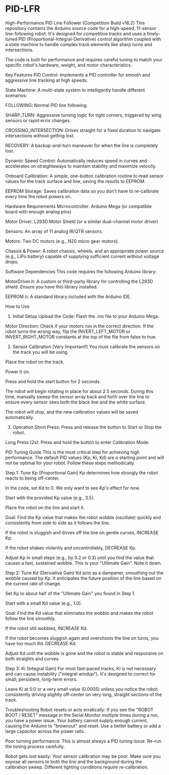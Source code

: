 # PID-LFR
High-Performance PID Line Follower (Competition Build v16.2)
This repository contains the Arduino source code for a high-speed, 11-sensor line-following robot. It's designed for competitive tracks and uses a finely-tuned PID (Proportional-Integral-Derivative) control algorithm coupled with a state machine to handle complex track elements like sharp turns and intersections.

The code is built for performance and requires careful tuning to match your specific robot's hardware, weight, and motor characteristics.

Key Features
PID Control: Implements a PID controller for smooth and aggressive line tracking at high speeds.

State Machine: A multi-state system to intelligently handle different scenarios:

FOLLOWING: Normal PID line following.

SHARP_TURN: Aggressive turning logic for tight corners, triggered by wing sensors or rapid error changes.

CROSSING_INTERSECTION: Drives straight for a fixed duration to navigate intersections without getting lost.

RECOVERY: A backup-and-turn maneuver for when the line is completely lost.

Dynamic Speed Control: Automatically reduces speed in curves and accelerates on straightaways to maintain stability and maximize velocity.

Onboard Calibration: A simple, one-button calibration routine to read sensor values for the track surface and line, saving the results to EEPROM.

EEPROM Storage: Saves calibration data so you don't have to re-calibrate every time the robot powers on.

Hardware Requirements
Microcontroller: Arduino Mega (or compatible board with enough analog pins)

Motor Driver: L293D Motor Shield (or a similar dual-channel motor driver)

Sensors: An array of 11 analog IR/QTR sensors.

Motors: Two DC motors (e.g., N20 micro gear motors).

Chassis & Power: A robot chassis, wheels, and an appropriate power source (e.g., LiPo battery) capable of supplying sufficient current without voltage drops.

Software Dependencies
This code requires the following Arduino library:

MotorDriver.h: A custom or third-party library for controlling the L293D shield. Ensure you have this library installed.

EEPROM.h: A standard library included with the Arduino IDE.

How to Use
1. Initial Setup
Upload the Code: Flash the .ino file to your Arduino Mega.

Motor Direction: Check if your motors run in the correct direction. If the robot turns the wrong way, flip the INVERT_LEFT_MOTOR or INVERT_RIGHT_MOTOR constants at the top of the file from false to true.

2. Sensor Calibration (Very Important!)
You must calibrate the sensors on the track you will be using.

Place the robot on the track.

Power it on.

Press and hold the start button for 2 seconds.

The robot will begin rotating in place for about 2.5 seconds. During this time, manually sweep the sensor array back and forth over the line to ensure every sensor sees both the black line and the white surface.

The robot will stop, and the new calibration values will be saved automatically.

3. Operation
Short Press: Press and release the button to Start or Stop the robot.

Long Press (2s): Press and hold the button to enter Calibration Mode.

PID Tuning Guide
This is the most critical step for achieving high performance. The default PID values (Kp, Ki, Kd) are a starting point and will not be optimal for your robot. Follow these steps methodically.

Step 1: Tune Kp (Proportional Gain)
Kp determines how strongly the robot reacts to being off-center.

In the code, set Kd to 0. We only want to see Kp's effect for now.

Start with the provided Kp value (e.g., 3.5).

Place the robot on the line and start it.

Goal: Find the Kp value that makes the robot wobble (oscillate) quickly and consistently from side to side as it follows the line.

If the robot is sluggish and drives off the line on gentle curves, INCREASE Kp.

If the robot shakes violently and uncontrollably, DECREASE Kp.

Adjust Kp in small steps (e.g., by 0.2 or 0.3) until you find the value that causes a fast, sustained wobble. This is your "Ultimate Gain". Note it down.

Step 2: Tune Kd (Derivative Gain)
Kd acts as a dampener, smoothing out the wobble caused by Kp. It anticipates the future position of the line based on the current rate of change.

Set Kp to about half of the "Ultimate Gain" you found in Step 1.

Start with a small Kd value (e.g., 1.0).

Goal: Find the Kd value that eliminates the wobble and makes the robot follow the line smoothly.

If the robot still wobbles, INCREASE Kd.

If the robot becomes sluggish again and overshoots the line on turns, you have too much Kd. DECREASE Kd.

Adjust Kd until the wobble is gone and the robot is stable and responsive on both straights and curves.

Step 3: Ki (Integral Gain)
For most fast-paced tracks, Ki is not necessary and can cause instability ("integral windup"). It's designed to correct for small, persistent, long-term errors.

Leave Ki at 0.0 or a very small value (0.0005) unless you notice the robot consistently driving slightly off-center on very long, straight sections of the track.

Troubleshooting
Robot resets or acts erratically: If you see the "ROBOT BOOT / RESET" message in the Serial Monitor multiple times during a run, you have a power issue. Your battery cannot supply enough current, causing the Arduino to "brownout" and reset. Use a better battery or add a large capacitor across the power rails.

Poor turning performance: This is almost always a PID tuning issue. Re-run the tuning process carefully.

Robot gets lost easily: Your sensor calibration may be poor. Make sure you expose all sensors to both the line and the background during the calibration sweep. Different lighting conditions require re-calibration.
